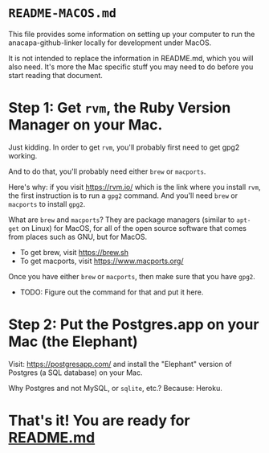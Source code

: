 # `README-MACOS.md`

This file provides some information on setting up your computer to run the anacapa-github-linker locally for development under MacOS.

It is not intended to replace the information in README.md, which you will also need.  It's more the Mac specific stuff
you may need to do before you start reading that document.

# Step 1: Get `rvm`, the Ruby Version Manager on your Mac.

Just kidding.   In order to get `rvm`, you'll probably first need to get gpg2 working.

And to do that, you'll probably need either `brew` or `macports`.

Here's why: if you visit <https://rvm.io/> which is the link where you install `rvm`, the first instruction
is to run a `gpg2` command.   And you'll need `brew` or `macports` to install `gpg2`.

What are `brew` and `macports`?  They are package managers (similar to `apt-get` on Linux) for MacOS, for all of the open source software that comes from 
places such as GNU, but for MacOS.

* To get brew, visit <https://brew.sh>
* To get macports, visit <https://www.macports.org/>

Once you have either `brew` or `macports`, then make sure that you have `gpg2`.  

* TODO: Figure out the command for that and put it here.

# Step 2: Put the Postgres.app on your Mac (the Elephant)

Visit: <https://postgresapp.com/> and install the "Elephant" version of Postgres (a SQL database) on your Mac.

Why Postgres and not MySQL, or `sqlite`, etc.?  Because: Heroku.

# That's it!  You are ready for [README.md](README.md)
